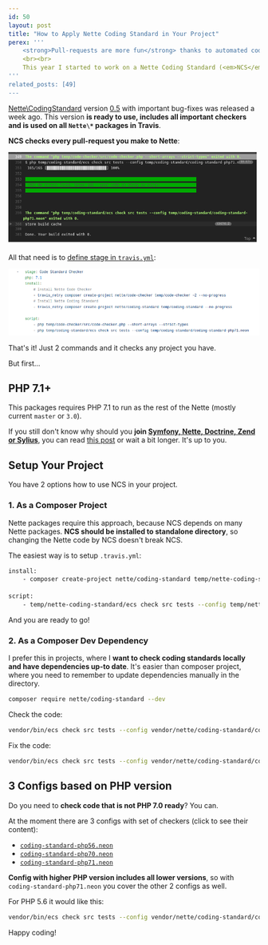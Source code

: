 ```yaml
---
id: 50
layout: post
title: "How to Apply Nette Coding Standard in Your Project"
perex: '''
    <strong>Pull-requests are more fun</strong> thanks to automated coding standard. You don't have explain where to put space or bracket. You <strong>can talk about architecture or meaning of the code</strong> instead. Moreover in open-source. <strong>I wanted to make this possible in Nette</strong>, but Coding Standards could be found only in <a href="https://nette.org/en/coding-standard">documentation</a>.
    <br><br>
    This year I started to work on a Nette Coding Standard (<em>NCS</em>) that you can put to CLI. And you'll <strong>be able set it up in in your project</strong> yourself today.
'''
related_posts: [49]
---
```


[Nette\CodingStandard](https://github.com/nette/coding-standard/) version [0.5](https://github.com/nette/coding-standard/releases/tag/v0.5.0) with important bug-fixes was released a week ago. This version **is ready to use, includes all important checkers and is used on all `Nette\*` packages in Travis**.
  
**NCS checks every pull-request you make to Nette**:

<div>
    <a href="https://travis-ci.org/nette/application/jobs/261987910#L349">
        <img src="/assets/images/posts/2017/nette-coding-standard/travis-check.png" class="thumbnail">
    </a>
</div>


All that need is to [define stage in `travis.yml`](https://github.com/nette/application/blob/2f545e64fc4bfc941d7e48a95e3faca7c468ac35/.travis.yml#L31-L41):

<div>
    <img src="/assets/images/posts/2017/nette-coding-standard/travis-setup.png" class="thumbnail">
</div>

That's it! Just 2 commands and it checks any project you have.

But first...


## PHP 7.1+

This packages requires PHP 7.1 to run as the rest of the Nette (mostly current `master` or `3.0`).

If you still don't know why should you **join [Symfony, Nette, Doctrine, Zend or Sylius](https://gophp71.org/)**, you can read [this post](/blog/2017/06/05/go-php-71/#why-go-right-to-php-7-1) or wait a bit longer. It's up to you.  


## Setup Your Project

You have 2 options how to use NCS in your project. 


### 1. As a Composer Project

Nette packages require this approach, because NCS depends on many Nette packages. **NCS should be installed to standalone directory**, so changing the Nette code by NCS doesn't break NCS.

The easiest way is to setup `.travis.yml`: 

```bash
install:
    - composer create-project nette/coding-standard temp/nette-coding-standard

script:
    - temp/nette-coding-standard/ecs check src tests --config temp/nette-coding-standard/coding-standard-php71.neon
```

And you are ready to go!


### 2. As a Composer Dev Dependency

I prefer this in projects, where I **want to check coding standards locally and have dependencies up-to date**. It's easier than composer project, where you need to remember to update dependencies manually in the directory.

```bash
composer require nette/coding-standard --dev
```

Check the code:

```bash
vendor/bin/ecs check src tests --config vendor/nette/coding-standard/coding-standard-php71.neon 
```

Fix the code:

```bash
vendor/bin/ecs check src tests --config vendor/nette/coding-standard/coding-standard-php71.neon --fix 
```



## 3 Configs based on PHP version

Do you need to **check code that is not PHP 7.0 ready**? You can.


At the moment there are 3 configs with set of checkers (click to see their content):

- [`coding-standard-php56.neon`](https://github.com/nette/coding-standard/blob/2f935070b82fbe4b1da8e564a8dc6dcb9bbeca25/coding-standard-php56.neon) 
- [`coding-standard-php70.neon`](https://github.com/nette/coding-standard/blob/2f935070b82fbe4b1da8e564a8dc6dcb9bbeca25/coding-standard-php70.neon)
- [`coding-standard-php71.neon`](https://github.com/nette/coding-standard/blob/2f935070b82fbe4b1da8e564a8dc6dcb9bbeca25/coding-standard-php71.neon)

**Config with higher PHP version includes all lower versions**, so with `coding-standard-php71.neon` you cover the other 2 configs as well. 


For PHP 5.6 it would like this:

```bash
vendor/bin/ecs check src tests --config vendor/nette/coding-standard/coding-standard-php56.neon 
```


Happy coding!